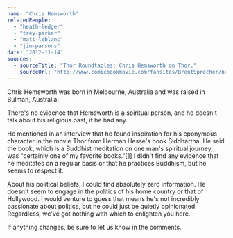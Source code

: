 ```yaml
---
name: "Chris Hemsworth"
relatedPeople:
  - "heath-ledger"
  - "trey-parker"
  - "matt-leblanc"
  - "jim-parsons"
date: "2012-11-14"
sources:
  - sourceTitle: "Thor Roundtables: Chris Hemsworth on Thor."
    sourceUrl: "http://www.comicbookmovie.com/fansites/BrentSprecher/news/?a=20869"
---
```


Chris Hemsworth was born in Melbourne, Australia and was raised in Bulman, Australia.

There's no evidence that Hemsworth is a spiritual person, and he doesn't talk about his religious past, if he had any.

He mentioned in an interview that he found inspiration for his eponymous character in the movie Thor from Herman Hesse's book Siddhartha. He said the book, which is a Buddhist meditation on one man's spiritual journey, was "certainly one of my favorite books."<a class="source-citation" href="http://www.comicbookmovie.com/fansites/BrentSprecher/news/?a=20869" title="Thor Roundtables: Chris Hemsworth on Thor.">[1]</a> I didn't find any evidence that he meditates on a regular basis or that he practices Buddhism, but he seems to respect it.

About his political beliefs, I could find absolutely zero information. He doesn't seem to engage in the politics of his home country or that of Hollywood. I would venture to guess that means he's not incredibly passionate about politics, but he could just be quietly opinionated. Regardless, we've got nothing with which to enlighten you here.

If anything changes, be sure to let us know in the comments.